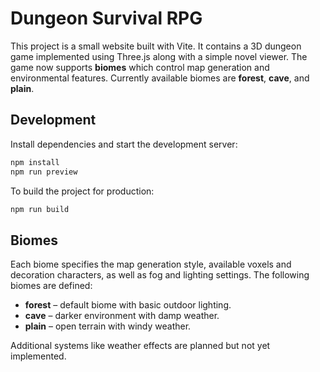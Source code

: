 # Dungeon Survival RPG

This project is a small website built with Vite. It contains a 3D dungeon game implemented using Three.js along with a simple novel viewer.
The game now supports **biomes** which control map generation and environmental
features. Currently available biomes are **forest**, **cave**, and **plain**.

## Development

Install dependencies and start the development server:

```bash
npm install
npm run preview
```

To build the project for production:

```bash
npm run build
```

## Biomes

Each biome specifies the map generation style, available voxels and decoration
characters, as well as fog and lighting settings. The following biomes are
defined:

- **forest** – default biome with basic outdoor lighting.
- **cave** – darker environment with damp weather.
- **plain** – open terrain with windy weather.

Additional systems like weather effects are planned but not yet implemented.

